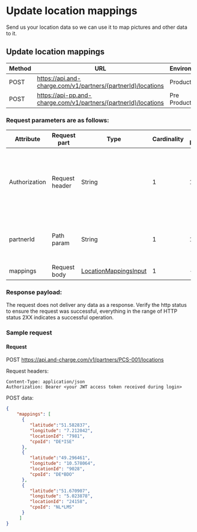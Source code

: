 # Update location mappings

Send us your location data so we can use it to map pictures and other data to it.

## Update location mappings

| Method           | URL                                                             | Environment                          
|------------------|-----------------------------------------------------------------|--------------|
| POST             | https://api.and-charge.com/v1/partners/{partnerId}/locations    | Production
| POST             | https://api-pp.and-charge.com/v1/partners/{partnerId}/locations | Pre Production

### Request parameters are as follows:

| Attribute     | Request part  | Type                               | Cardinality | max. Length | Description 
|---------------|---------------|------------------------------------|-------------|-------------|---------------------------------------------------------------------------------------------------|
| Authorization |Request header | String                             |1            |100          | The accessToken authorizing you to do the request. The header value must be in form of: Bearer <accessToken>
| partnerId     |Path param     | String                             |1            |100          | Your partner ID with which you registered yourself as a partner
| mappings      |Request body   | [LocationMappingsInput](types.md#locationmappingsinput-class) |1            |-/-          | Your location data

### Response payload:

The request does not deliver any data as a response. Verify the http status to ensure the request was successful, everything in the range of HTTP status 2XX indicates a successful operation.

### Sample request

#### Request

   POST https://api.and-charge.com/v1/partners/PCS-001/locations

   Request headers:
```
Content-Type: application/json
Authorization: Bearer <your JWT access token received during login>
```

   POST data:
```json
{
	"mappings": [
	  {
	     "latitude":"51.582837",
	     "longitude": "7.212042",
	     "locationId": "7981",
	     "cpoId": "DE*ISE"
	  },
	  {
	     "latitude":"49.296461",
	     "longitude": "10.578064",
	     "locationId": "9028",
	     "cpoId": "DE*BDO"
	  },
	  {
	     "latitude":"51.670907",
	     "longitude": "5.023878",
	     "locationId": "24158",
	     "cpoId": "NL*LMS"
	  }
     ]
}   
```